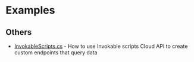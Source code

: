 # Examples

## Others
- [InvokableScripts.cs](InvokableScripts.cs) - How to use Invokable scripts Cloud API to create custom endpoints that query data